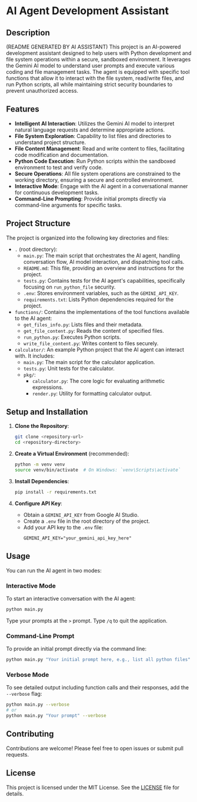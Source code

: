 # AI Agent Development Assistant

## Description
(README GENERATED BY AI ASSISTANT) This project is an AI-powered development assistant designed to help users with Python development and file system operations within a secure, sandboxed environment. It leverages the Gemini AI model to understand user prompts and execute various coding and file management tasks. The agent is equipped with specific tool functions that allow it to interact with the file system, read/write files, and run Python scripts, all while maintaining strict security boundaries to prevent unauthorized access.

## Features
*   **Intelligent AI Interaction**: Utilizes the Gemini AI model to interpret natural language requests and determine appropriate actions.
*   **File System Exploration**: Capability to list files and directories to understand project structure.
*   **File Content Management**: Read and write content to files, facilitating code modification and documentation.
*   **Python Code Execution**: Run Python scripts within the sandboxed environment to test and verify code.
*   **Secure Operations**: All file system operations are constrained to the working directory, ensuring a secure and controlled environment.
*   **Interactive Mode**: Engage with the AI agent in a conversational manner for continuous development tasks.
*   **Command-Line Prompting**: Provide initial prompts directly via command-line arguments for specific tasks.

## Project Structure
The project is organized into the following key directories and files:

*   `.` (root directory):
    *   `main.py`: The main script that orchestrates the AI agent, handling conversation flow, AI model interaction, and dispatching tool calls.
    *   `README.md`: This file, providing an overview and instructions for the project.
    *   `tests.py`: Contains tests for the AI agent's capabilities, specifically focusing on `run_python_file` security.
    *   `.env`: Stores environment variables, such as the `GEMINI_API_KEY`.
    *   `requirements.txt`: Lists Python dependencies required for the project.
*   `functions/`: Contains the implementations of the tool functions available to the AI agent:
    *   `get_files_info.py`: Lists files and their metadata.
    *   `get_file_content.py`: Reads the content of specified files.
    *   `run_python.py`: Executes Python scripts.
    *   `write_file_content.py`: Writes content to files securely.
*   `calculator/`: An example Python project that the AI agent can interact with. It includes:
    *   `main.py`: The main script for the calculator application.
    *   `tests.py`: Unit tests for the calculator.
    *   `pkg/`:
        *   `calculator.py`: The core logic for evaluating arithmetic expressions.
        *   `render.py`: Utility for formatting calculator output.

## Setup and Installation

1.  **Clone the Repository**:
    ```bash
    git clone <repository-url>
    cd <repository-directory>
    ```

2.  **Create a Virtual Environment** (recommended):
    ```bash
    python -m venv venv
    source venv/bin/activate  # On Windows: `venv\Scripts\activate`
    ```

3.  **Install Dependencies**:
    ```bash
    pip install -r requirements.txt
    ```

4.  **Configure API Key**:
    *   Obtain a `GEMINI_API_KEY` from Google AI Studio.
    *   Create a `.env` file in the root directory of the project.
    *   Add your API key to the `.env` file:
        ```
        GEMINI_API_KEY="your_gemini_api_key_here"
        ```

## Usage

You can run the AI agent in two modes:

### Interactive Mode

To start an interactive conversation with the AI agent:

```bash
python main.py
```
Type your prompts at the `>` prompt. Type `/q` to quit the application.

### Command-Line Prompt

To provide an initial prompt directly via the command line:

```bash
python main.py "Your initial prompt here, e.g., list all python files"
```

### Verbose Mode

To see detailed output including function calls and their responses, add the `--verbose` flag:

```bash
python main.py --verbose
# or
python main.py "Your prompt" --verbose
```

## Contributing
Contributions are welcome! Please feel free to open issues or submit pull requests.

## License
This project is licensed under the MIT License. See the [LICENSE](LICENSE) file for details.
